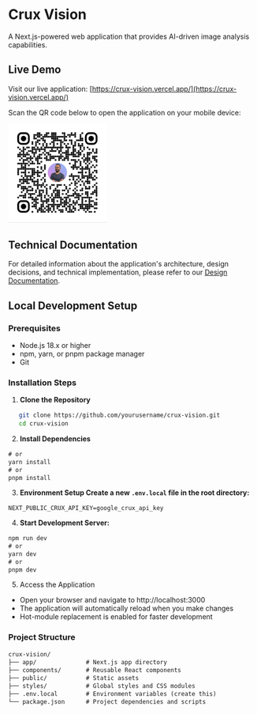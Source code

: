 # Crux Vision

A Next.js-powered web application that provides AI-driven image analysis capabilities. 

## Live Demo

Visit our live application: [https://crux-vision.vercel.app/](https://crux-vision.vercel.app/)

Scan the QR code below to open the application on your mobile device:

<img src="/public/crux-vision-vercel-app.png" alt="Crux Vision QR Code" width="200"/>

## Technical Documentation

For detailed information about the application's architecture, design decisions, and technical implementation, please refer to our [Design Documentation](./DESIGN.md).

## Local Development Setup

### Prerequisites
- Node.js 18.x or higher
- npm, yarn, or pnpm package manager
- Git

### Installation Steps

1. **Clone the Repository**
```bash
   git clone https://github.com/yourusername/crux-vision.git
   cd crux-vision
```

2. **Install Dependencies**
```npm install
# or
yarn install
# or
pnpm install
```

3. **Environment Setup Create a new `.env.local` file in the root directory:**
```
NEXT_PUBLIC_CRUX_API_KEY=google_crux_api_key
```

4. **Start Development Server:**
```
npm run dev
# or
yarn dev
# or
pnpm dev
```

5. Access the Application
- Open your browser and navigate to http://localhost:3000
- The application will automatically reload when you make changes
- Hot-module replacement is enabled for faster development

### Project Structure
```
crux-vision/
├── app/              # Next.js app directory
├── components/       # Reusable React components
├── public/           # Static assets
├── styles/           # Global styles and CSS modules
├── .env.local        # Environment variables (create this)
└── package.json      # Project dependencies and scripts
```